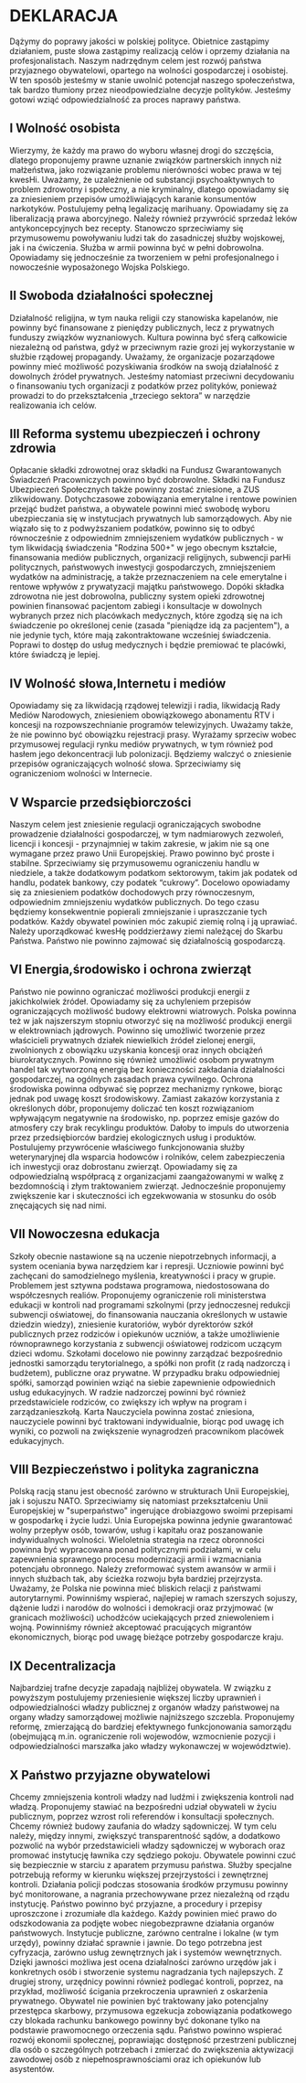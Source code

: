 # DEKLARACJA

Dążymy do poprawy jakości w polskiej polityce. Obietnice zastąpimy działaniem, puste słowa zastąpimy realizacją celów i oprzemy działania na profesjonalistach.
Naszym nadrzędnym celem jest rozwój państwa przyjaznego obywatelowi, opartego na wolności gospodarczej i osobistej.
W ten sposób jesteśmy w stanie uwolnić potencjał naszego społeczeństwa, tak bardzo tłumiony przez nieodpowiedzialne decyzje polityków.
Jesteśmy gotowi wziąć odpowiedzialność za proces naprawy państwa.
  
## I Wolność osobista
Wierzymy, że każdy ma prawo do wyboru własnej drogi do szczęścia, dlatego proponujemy prawne uznanie związków partnerskich innych niż małżeństwa, jako rozwiązanie problemu nierówności wobec prawa w tej kwesHi.
Uważamy, że uzależnienie od substancji psychoaktywnych to problem zdrowotny i społeczny, a nie kryminalny, dlatego opowiadamy się za zniesieniem przepisów umożliwiających karanie konsumentów narkotyków. Postulujemy pełną legalizację marihuany.
Opowiadamy się za liberalizacją prawa aborcyjnego. Należy również przywrócić sprzedaż leków antykoncepcyjnych bez recepty.
Stanowczo sprzeciwiamy się przymusowemu powoływaniu ludzi tak do zasadniczej służby wojskowej, jak i na ćwiczenia. Służba w armii powinna być w pełni dobrowolna.
Opowiadamy się jednocześnie za tworzeniem w pełni profesjonalnego i nowocześnie wyposażonego Wojska Polskiego.

## II Swoboda działalności społecznej
Działalność religijna, w tym nauka religii czy stanowiska kapelanów, nie powinny być finansowane z pieniędzy publicznych, lecz z prywatnych funduszy związków wyznaniowych.
Kultura powinna być sferą całkowicie niezależną od państwa, gdyż w przeciwnym razie grozi jej wykorzystanie w służbie rządowej propagandy.
Uważamy, że organizacje pozarządowe powinny mieć możliwość pozyskiwania środków na swoją działalność z dowolnych źródeł prywatnych. Jesteśmy natomiast przeciwni decydowaniu o finansowaniu tych organizacji z podatków przez polityków, ponieważ prowadzi to do przekształcenia „trzeciego sektora” w narzędzie realizowania ich celów.

## III Reforma systemu ubezpieczeń i ochrony zdrowia
Opłacanie składki zdrowotnej oraz składki na Fundusz Gwarantowanych Świadczeń Pracowniczych powinno być dobrowolne. Składki na Fundusz Ubezpieczeń Społecznych także powinny zostać zniesione, a ZUS zlikwidowany. Dotychczasowe zobowiązania emerytalne i rentowe powinien przejąć budżet państwa, a obywatele powinni mieć swobodę wyboru ubezpieczania się w instytucjach prywatnych lub samorządowych.
Aby nie wiązało się to z podwyższaniem podatków, powinno się to odbyć równocześnie z odpowiednim zmniejszeniem wydatków publicznych - w tym likwidacją świadczenia "Rodzina 500+" w jego obecnym kształcie, finansowania mediów publicznych, organizacji religijnych, subwencji parHi politycznych, państwowych inwestycji gospodarczych, zmniejszeniem wydatków na administrację, a także przeznaczeniem na cele emerytalne i rentowe wpływów z prywatyzacji majątku państwowego.
Dopóki składka zdrowotna nie jest dobrowolna, publiczny system opieki zdrowotnej powinien finansować pacjentom zabiegi i konsultacje w dowolnych wybranych przez nich placówkach medycznych, które zgodzą się na ich świadczenie po określonej cenie (zasada "pieniądze idą za pacjentem"), a nie jedynie tych, które mają zakontraktowane wcześniej świadczenia. Poprawi to dostęp do usług medycznych i będzie premiować te placówki, które świadczą je lepiej.

## IV Wolność słowa,Internetu i mediów
Opowiadamy się za likwidacją rządowej telewizji i radia, likwidacją Rady Mediów Narodowych, zniesieniem obowiązkowego abonamentu RTV i koncesji na rozpowszechnianie programów telewizyjnych.
Uważamy także, że nie powinno być obowiązku rejestracji prasy. Wyrażamy sprzeciw wobec przymusowej regulacji rynku mediów prywatnych, w tym również pod hasłem jego dekoncentracji lub polonizacji.
Będziemy walczyć o zniesienie przepisów ograniczających wolność słowa. Sprzeciwiamy się ograniczeniom wolności w Internecie.

## V Wsparcie przedsiębiorczości
Naszym celem jest zniesienie regulacji ograniczających swobodne prowadzenie działalności gospodarczej, w tym nadmiarowych zezwoleń, licencji i koncesji - przynajmniej w takim zakresie, w jakim nie są one wymagane przez prawo Unii Europejskiej. Prawo powinno być proste i stabilne.
Sprzeciwiamy się przymusowemu ograniczeniu handlu w niedziele, a także dodatkowym podatkom sektorowym, takim jak podatek od handlu, podatek bankowy, czy podatek “cukrowy”.
Docelowo opowiadamy się za zniesieniem podatków dochodowych przy równoczesnym, odpowiednim zmniejszeniu wydatków publicznych. Do tego czasu będziemy konsekwentnie popierali zmniejszanie i upraszczanie tych podatków.
Każdy obywatel powinien móc zakupić ziemię rolną i ją uprawiać. Należy uporządkować kwesHę poddzierżawy ziemi należącej do Skarbu Państwa. Państwo nie powinno zajmować się działalnością gospodarczą.

## VI Energia,środowisko i ochrona zwierząt
Państwo nie powinno ograniczać możliwości produkcji energii z jakichkolwiek źródeł. Opowiadamy się za uchyleniem przepisów ograniczających możliwość budowy elektrowni wiatrowych. Polska powinna też w jak najszerszym stopniu otworzyć się na możliwość produkcji energii w elektrowniach jądrowych.
Powinno się umożliwić tworzenie przez właścicieli prywatnych działek niewielkich źródeł zielonej energii, zwolnionych z obowiązku uzyskania koncesji oraz innych obciążeń biurokratycznych. Powinno się również umożliwić osobom prywatnym handel tak wytworzoną energią bez konieczności zakładania działalności gospodarczej, na ogólnych zasadach prawa cywilnego.
Ochrona środowiska powinna odbywać się poprzez mechanizmy rynkowe, biorąc jednak pod uwagę koszt środowiskowy. Zamiast zakazów korzystania z określonych dóbr, proponujemy doliczać ten koszt rozwiązaniom wpływającym negatywnie na środowisko, np. poprzez emisje gazów do atmosfery czy brak recyklingu produktów. Dałoby to impuls do utworzenia przez przedsiębiorców bardziej ekologicznych usług i produktów.
Postulujemy przywrócenie właściwego funkcjonowania służby weterynaryjnej dla wsparcia hodowców i rolników, celem zabezpieczenia ich inwestycji oraz dobrostanu zwierząt.
Opowiadamy się za odpowiedzialną współpracą z organizacjami zaangażowanymi w walkę z bezdomnością i złym traktowaniem zwierząt. Jednocześnie proponujemy zwiększenie kar i skuteczności ich egzekwowania w stosunku do osób znęcających się nad nimi.

## VII Nowoczesna edukacja
Szkoły obecnie nastawione są na uczenie niepotrzebnych informacji, a system oceniania bywa narzędziem kar i represji.
Uczniowie powinni być zachęcani do samodzielnego myślenia, kreatywności i pracy w grupie. Problemem jest sztywna podstawa programowa, niedostosowana do współczesnych realiów.
Proponujemy ograniczenie roli ministerstwa edukacji w kontroli nad programami szkolnymi (przy jednoczesnej redukcji subwencji oświatowej, do finansowania nauczania określonych w ustawie dziedzin wiedzy), zniesienie kuratoriów, wybór dyrektorów szkół publicznych przez rodziców i opiekunów uczniów, a także umożliwienie równoprawnego korzystania z subwencji oświatowej rodzicom uczącym dzieci wdomu.
Szkołami docelowo nie powinny zarządzać bezpośrednio jednostki samorządu terytorialnego, a spółki non profit (z radą nadzorczą i budżetem), publiczne oraz prywatne. W przypadku braku odpowiedniej spółki, samorząd powinien wziąć na siebie zapewnienie odpowiednich usług edukacyjnych. W radzie nadzorczej powinni być również przedstawiciele rodziców, co zwiększy ich wpływ na program i zarządzanieszkołą.
Karta Nauczyciela powinna zostać zniesiona, nauczyciele powinni być traktowani indywidualnie, biorąc pod uwagę ich wyniki, co pozwoli na zwiększenie wynagrodzeń pracownikom placówek edukacyjnych.

## VIII Bezpieczeństwo i polityka zagraniczna
Polską racją stanu jest obecność zarówno w strukturach Unii Europejskiej, jak i sojuszu NATO. Sprzeciwiamy się natomiast przekształceniu Unii Europejskiej w "superpaństwo" ingerujące drobiazgowo swoimi przepisami w gospodarkę i życie ludzi. Unia Europejska powinna jedynie gwarantować wolny przepływ osób, towarów, usług i kapitału oraz poszanowanie indywidualnych wolności. Wieloletnia strategia na rzecz obronności powinna być wypracowana ponad politycznymi podziałami, w celu zapewnienia sprawnego procesu modernizacji armii i wzmacniania potencjału obronnego. Należy zreformować system awansów w armii i innych służbach tak, aby ścieżka rozwoju była bardziej przejrzysta.
Uważamy, że Polska nie powinna mieć bliskich relacji z państwami autorytarnymi. Powinniśmy wspierać, najlepiej w ramach szerszych sojuszy, dążenie ludzi i narodów do wolności i demokracji oraz przyjmować (w granicach możliwości) uchodźców uciekających przed zniewoleniem i wojną. Powinniśmy również akceptować pracujących migrantów ekonomicznych, biorąc pod uwagę bieżące potrzeby gospodarcze kraju.

## IX Decentralizacja
Najbardziej trafne decyzje zapadają najbliżej obywatela. W związku z powyższym postulujemy przeniesienie większej liczby uprawnień i odpowiedzialności władzy publicznej z organów władzy państwowej na organy władzy samorządowej możliwie najniższego szczebla. Proponujemy reformę, zmierzającą do bardziej efektywnego funkcjonowania samorządu (obejmującą m.in. ograniczenie roli wojewodów, wzmocnienie pozycji i odpowiedzialności marszałka jako władzy wykonawczej w województwie).

## X Państwo przyjazne obywatelowi
Chcemy zmniejszenia kontroli władzy nad ludźmi i zwiększenia kontroli nad władzą. Proponujemy stawiać na bezpośredni udział obywateli w życiu publicznym, poprzez wzrost roli referendów i konsultacji społecznych.
Chcemy również budowy zaufania do władzy sądowniczej. W tym celu należy, między innymi, zwiększyć transparentność sądów, a dodatkowo pozwolić na wybór przedstawicieli władzy sądowniczej w wyborach oraz promować instytucję ławnika czy sędziego pokoju.
Obywatele powinni czuć się bezpiecznie w starciu z aparatem przymusu państwa. Służby specjalne potrzebują reformy w kierunku większej przejrzystości i zewnętrznej kontroli. Działania policji podczas stosowania środków przymusu powinny być monitorowane, a nagrania przechowywane przez niezależną od rządu instytucję.
Państwo powinno być przyjazne, a procedury i przepisy uproszczone i zrozumiałe dla każdego. Każdy powinien mieć prawo do odszkodowania za podjęte wobec niegobezprawne działania organów państwowych. Instytucje publiczne, zarówno centralne i lokalne (w tym urzędy), powinny działać sprawnie i jawnie. Do tego potrzebna jest cyfryzacja, zarówno usług zewnętrznych jak i systemów wewnętrznych. Dzięki jawności możliwa jest ocena działalności zarówno urzędów jak i konkretnych osób i stworzenie systemu nagradzania tych najlepszych.
Z drugiej strony, urzędnicy powinni również podlegać kontroli, poprzez, na przykład, możliwość ścigania przekroczenia uprawnień z oskarżenia prywatnego.
Obywatel nie powinien być traktowany jako potencjalny przestępca skarbowy, przymusowa egzekucja zobowiązania podatkowego czy blokada rachunku bankowego powinny być dokonane tylko na podstawie prawomocnego orzeczenia sądu.
Państwo powinno wspierać rozwój ekonomii społecznej, poprawiając dostępność przestrzeni publicznej dla osób o szczególnych potrzebach i zmierzać do zwiększenia aktywizacji zawodowej osób z niepełnosprawnościami oraz ich opiekunów lub asystentów.
 